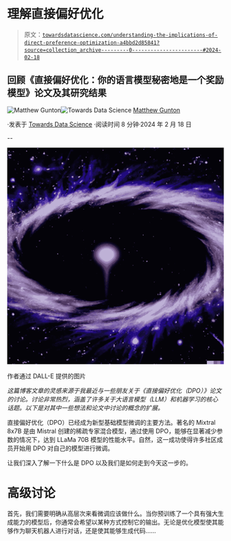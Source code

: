 # 理解直接偏好优化

> 原文：[`towardsdatascience.com/understanding-the-implications-of-direct-preference-optimization-a4bbd2d85841?source=collection_archive---------0-----------------------#2024-02-18`](https://towardsdatascience.com/understanding-the-implications-of-direct-preference-optimization-a4bbd2d85841?source=collection_archive---------0-----------------------#2024-02-18)

## 回顾《直接偏好优化：你的语言模型秘密地是一个奖励模型》论文及其研究结果

[](https://medium.com/@mgunton7?source=post_page---byline--a4bbd2d85841--------------------------------)![Matthew Gunton](https://medium.com/@mgunton7?source=post_page---byline--a4bbd2d85841--------------------------------)[](https://towardsdatascience.com/?source=post_page---byline--a4bbd2d85841--------------------------------)![Towards Data Science](https://towardsdatascience.com/?source=post_page---byline--a4bbd2d85841--------------------------------) [Matthew Gunton](https://medium.com/@mgunton7?source=post_page---byline--a4bbd2d85841--------------------------------)

·发表于 [Towards Data Science](https://towardsdatascience.com/?source=post_page---byline--a4bbd2d85841--------------------------------) ·阅读时间 8 分钟·2024 年 2 月 18 日

--

![](img/0b763aeff4b52b196cfe8e0e6785650d.png)

作者通过 DALL-E 提供的图片

*这篇博客文章的灵感来源于我最近与一些朋友关于《直接偏好优化（DPO）》论文的讨论。讨论非常热烈，涵盖了许多关于大语言模型（LLM）和机器学习的核心话题。以下是对其中一些想法和论文中讨论的概念的扩展。*

直接偏好优化（DPO）已经成为新型基础模型微调的主要方法。著名的 Mixtral 8x7B 是由 Mistral 创建的稀疏专家混合模型，通过使用 DPO，能够在显著减少参数的情况下，达到 LLaMa 70B 模型的性能水平。自然，这一成功使得许多社区成员开始用 DPO 对自己的模型进行微调。

让我们深入了解一下什么是 DPO 以及我们是如何走到今天这一步的。

# 高级讨论

首先，我们需要明确从高层次来看微调应该做什么。当你预训练了一个具有强大生成能力的模型后，你通常会希望以某种方式控制它的输出。无论是优化模型使其能够作为聊天机器人进行对话，还是使其能够生成代码……
